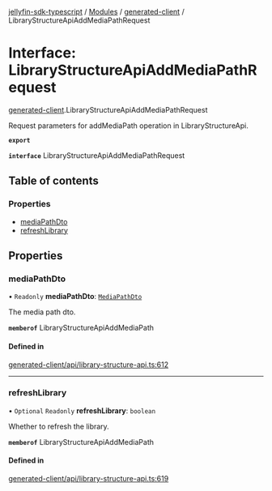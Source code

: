 [jellyfin-sdk-typescript](../README.md) / [Modules](../modules.md) / [generated-client](../modules/generated_client.md) / LibraryStructureApiAddMediaPathRequest

# Interface: LibraryStructureApiAddMediaPathRequest

[generated-client](../modules/generated_client.md).LibraryStructureApiAddMediaPathRequest

Request parameters for addMediaPath operation in LibraryStructureApi.

**`export`**

**`interface`** LibraryStructureApiAddMediaPathRequest

## Table of contents

### Properties

- [mediaPathDto](generated_client.LibraryStructureApiAddMediaPathRequest.md#mediapathdto)
- [refreshLibrary](generated_client.LibraryStructureApiAddMediaPathRequest.md#refreshlibrary)

## Properties

### mediaPathDto

• `Readonly` **mediaPathDto**: [`MediaPathDto`](generated_client.MediaPathDto.md)

The media path dto.

**`memberof`** LibraryStructureApiAddMediaPath

#### Defined in

[generated-client/api/library-structure-api.ts:612](https://github.com/thornbill/jellyfin-sdk-typescript/blob/c0c5b18/src/generated-client/api/library-structure-api.ts#L612)

___

### refreshLibrary

• `Optional` `Readonly` **refreshLibrary**: `boolean`

Whether to refresh the library.

**`memberof`** LibraryStructureApiAddMediaPath

#### Defined in

[generated-client/api/library-structure-api.ts:619](https://github.com/thornbill/jellyfin-sdk-typescript/blob/c0c5b18/src/generated-client/api/library-structure-api.ts#L619)
